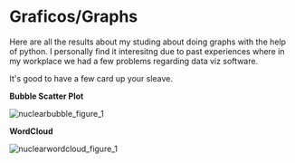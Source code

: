 # Graficos/Graphs

Here are all the results about my studing about doing graphs with the help of python.
I personally find it interesitng due to past experiences where in my workplace we had a few problems regarding data viz software. 

It's good to have a few card up your sleave.

<b>Bubble Scatter Plot</b>

![nuclearbubble_figure_1](https://github.com/joaoshell/graficos/assets/53108235/0d33ef89-3bd2-42a7-ae7a-88fe38534634)

<b>WordCloud</b>

![nuclearwordcloud_figure_1](https://github.com/joaoshell/graficos/assets/53108235/7b4f168b-c9da-4cf6-b862-f253364d6e47)
